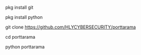 pkg install git

pkg install python

git clone  https://github.com/HLYCYBERSECURITY/porttarama

cd porttarama 

python porttarama




